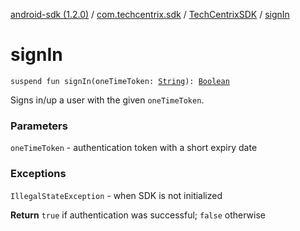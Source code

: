 [android-sdk (1.2.0)](../../index.md) / [com.techcentrix.sdk](../index.md) / [TechCentrixSDK](index.md) / [signIn](./sign-in.md)

# signIn

`suspend fun signIn(oneTimeToken: `[`String`](https://kotlinlang.org/api/latest/jvm/stdlib/kotlin/-string/index.html)`): `[`Boolean`](https://kotlinlang.org/api/latest/jvm/stdlib/kotlin/-boolean/index.html)

Signs in/up a user with the given `oneTimeToken`.

### Parameters

`oneTimeToken` - authentication token with a short expiry date

### Exceptions

`IllegalStateException` - when SDK is not initialized

**Return**
`true` if authentication was successful; `false` otherwise

